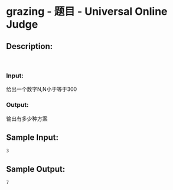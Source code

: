 # grazing - 题目 - Universal Online Judge

## Description: 

 

### Input: 

给出一个数字N,N小于等于300

### Output: 

输出有多少种方案


## Sample Input: 
```
3
```

## Sample Output: 
```
7
```
